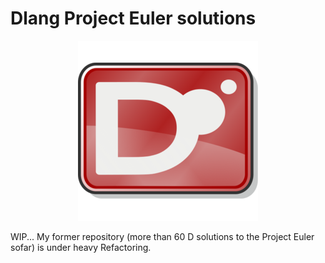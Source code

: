 # Dlang Project Euler solutions

<p align="center"><img src="logo.png"></p>

WIP... My former repository (more than 60 D solutions to the Project Euler sofar) is under heavy Refactoring.
